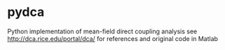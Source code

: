 # pydca
Python implementation of mean-field direct coupling analysis
see
http://dca.rice.edu/portal/dca/
for references and original code in Matlab
